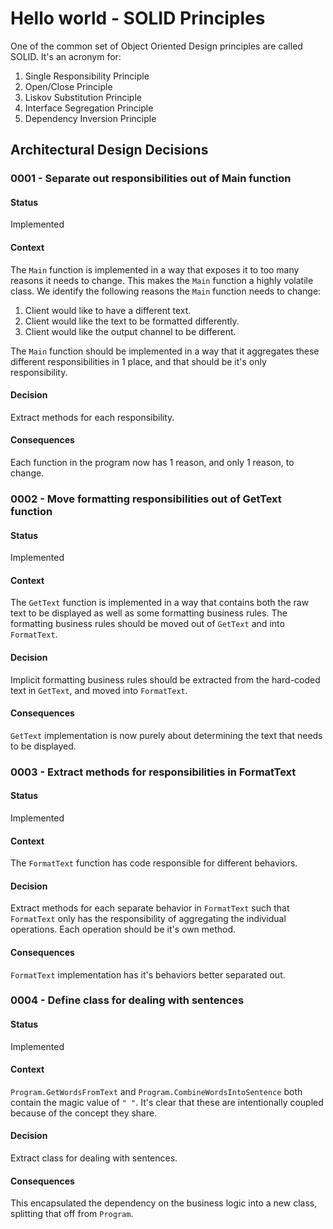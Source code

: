 # Hello world - SOLID Principles
One of the common set of Object Oriented Design principles are called SOLID. It's an acronym for:
1. Single Responsibility Principle
2. Open/Close Principle
3. Liskov Substitution Principle
4. Interface Segregation Principle
5. Dependency Inversion Principle

## Architectural Design Decisions

### 0001 - Separate out responsibilities out of Main function
#### Status
Implemented
#### Context
The `Main` function is implemented in a way that exposes it to too many reasons it needs to change.
This makes the `Main` function a highly volatile class. We identify the following reasons the `Main` function needs to change:
1. Client would like to have a different text.
2. Client would like the text to be formatted differently.
3. Client would like the output channel to be different.

The `Main` function should be implemented in a way that it aggregates these different responsibilities in 1 place,
and that should be it's only responsibility.
#### Decision
Extract methods for each responsibility.
#### Consequences
Each function in the program now has 1 reason, and only 1 reason, to change.

### 0002 - Move formatting responsibilities out of GetText function
#### Status
Implemented
#### Context
The `GetText` function is implemented in a way that contains both the raw text to be displayed as well as some formatting business rules.
The formatting business rules should be moved out of `GetText` and into `FormatText`.
#### Decision
Implicit formatting business rules should be extracted from the hard-coded text in `GetText`, and moved into `FormatText`.
#### Consequences
`GetText` implementation is now purely about determining the text that needs to be displayed.

### 0003 - Extract methods for responsibilities in FormatText
#### Status
Implemented
#### Context
The `FormatText` function has code responsible for different behaviors.
#### Decision
Extract methods for each separate behavior in `FormatText` such that `FormatText` only has the responsibility of aggregating the individual operations.
Each operation should be it's own method.
#### Consequences
`FormatText` implementation has it's behaviors better separated out.

### 0004 - Define class for dealing with sentences
#### Status
Implemented
#### Context
`Program.GetWordsFromText` and `Program.CombineWordsIntoSentence` both contain the magic value of `" "`.
It's clear that these are intentionally coupled because of the concept they share.
#### Decision
Extract class for dealing with sentences.
#### Consequences
This encapsulated the dependency on the business logic into a new class, splitting that off from `Program`.